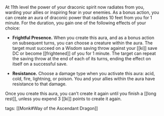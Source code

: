 At 11th level the power of your draconic spirit now radiates from you, warding your allies or inspiring fear in your enemies. As a bonus action, you can create an aura of draconic power that radiates 10 feet from you for 1 minute. For the duration, you gain one of the following effects of your choice:

-   **Frightful Presence.** When you create this aura, and as a bonus action on subsequent turns, you can choose a creature within the aura. The target must succeed on a Wisdom saving throw against your [[ki]] save DC or become [[frightened]] of you for 1 minute. The target can repeat the saving throw at the end of each of its turns, ending the effect on itself on a successful save.

-   **Resistance.** Choose a damage type when you activate this aura: acid, cold, fire, lightning, or poison. You and your allies within the aura have resistance to that damage.

Once you create this aura, you can’t create it again until you finish a [[long rest]], unless you expend 3 [[ki]] points to create it again.

tags: [[Monk#Way of the Ascendant Dragon]]